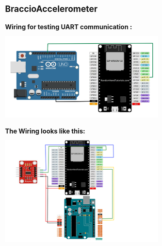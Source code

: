 # BraccioAccelerometer

## Wiring for testing UART communication :
![Wiring diagram](SerialUARTArdfuino_ESP32.png)

## The Wiring looks like this: 
![Wiring diagram](ADXL345_ESP32_Arduino_Wiring.png)
